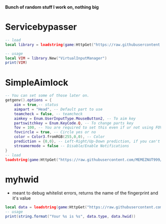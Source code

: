 ****Bunch of random stuff I work on, nothing big****

# Servicebypasser
```lua
-- load 
local library = loadstring(game:HttpGet("https://raw.githubusercontent.com/MEMEZNUT999/lua/main/servicebypasser.lua", true))()

-- usage
local VIM = library.New("VirtualInputManager")
print(VIM)
```
# SimpleAimlock
```lua
-- You can set some of those later on.
getgenv().options = {
    aim = true,-- status
    aimpart = "Head", -- Default part to use
    teamcheck = false, -- teamcheck
    aimkey = Enum.UserInputType.MouseButton2, -- To aim key
    partswitchkey = Enum.KeyCode.Q, -- To change parts key
    fov = 100, -- You are required to set this even if ur not using FOV circle
    fovcircle = true, -- Circle yes or no
    color = Color3.fromRGB(255,0,0), -- Color
    prediction = {0,0}, -- Left-Right/Up-Down prediction, if you can't set this up you need to retake 5th grade math.
    streamermode = false -- Disable/Enable Notifications
}
-- load 
loadstring(game:HttpGet("https://raw.githubusercontent.com/MEMEZNUT999/lua/main/SimpleAimlock.lua", true))()

```
# myhwid
 - meant to debug whitelist errors, returns the name of the fingerprint and it's value
```lua
local data = loadstring(game:HttpGet("https://raw.githubusercontent.com/MEMEZNUT999/lua/main/myhwid.lua", true))()
-- usage
print(string.format("Your %s is %s", data.type, data.hwid))
```
